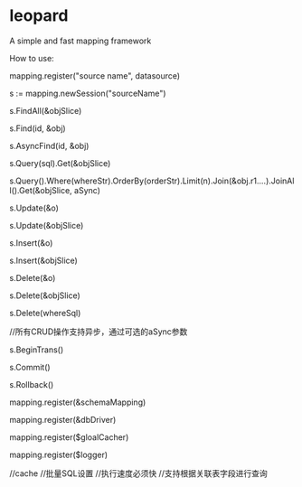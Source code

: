 leopard
=======

A simple and fast mapping framework

How to use:

mapping.register("source name", datasource)

s := mapping.newSession("sourceName")

s.FindAll(&objSlice)

s.Find(id, &obj)

s.AsyncFind(id, &obj)

s.Query(sql).Get(&objSlice)

s.Query().Where(whereStr).OrderBy(orderStr).Limit(n).Join(&obj.r1....).JoinAll().Get(&objSlice, aSync)

s.Update(&o)

s.Update(&objSlice)

s.Insert(&o)

s.Insert(&objSlice)

s.Delete(&o)

s.Delete(&objSlice)

s.Delete(whereSql)

//所有CRUD操作支持异步，通过可选的aSync参数

s.BeginTrans()

s.Commit()

s.Rollback()

mapping.register(&schemaMapping)

mapping.register(&dbDriver)

mapping.register($gloalCacher)

mapping.register($logger)

//cache
//批量SQL设置
//执行速度必须快
//支持根据关联表字段进行查询




